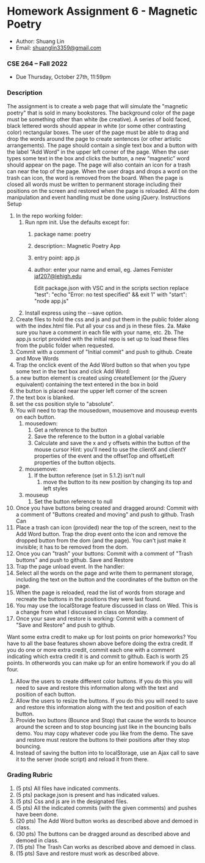 # Homework Assignment 6 - Magnetic Poetry

- Author: Shuang Lin
- Email: shuanglin3359@gmail.com

### CSE 264 – Fall 2022

- Due Thursday, October 27th, 11:59pm

### Description
The assignment is to create a web page that will simulate the "magnetic poetry" that is sold in many bookstores. The background color of the page must be something other than white (be creative). A series of bold faced, black lettered words should appear in white (or some other contrasting color) rectangular boxes. The user of the page must be able to drag and drop the words around the page to create sentences (or other artistic arrangements). The page should contain a single text box and a button with the label “Add Word” in the upper left corner of the page. When the user types some text in the box and clicks the button, a new “magnetic” word should appear on the page. The page will also contain an icon for a trash can near the top of the page. When the user drags and drops a word on the trash can icon, the word is removed from the board. When the page is closed all words must be written to permanent storage including their positions on the screen and restored when the page is reloaded. All the dom manipulation and event handling must be done using jQuery.
Instructions
Setup

1. In the repo working folder:
   1. Run npm init. Use the defaults except for:
      1. package name: poetry
      2. description:: Magnetic Poetry App
      3. entry point: app.js
      4. author: enter your name and email, eg. James Femister <jaf207@lehigh.edu>

         Edit package.json with VSC and in the scripts section replace
         "test": "echo \"Error: no test specified\" && exit 1"
         with
         "start": "node app.js"
   2. Install express using the --save option.
2. Create files to hold the css and js and put them in the public folder along with the index.html file. Put all your css and js in these files.
   2a. Make sure you have a comment in each file with your name, etc.
   2b. The app.js script provided with the initial repo is set up to load these files from the public folder when requested.
3. Commit with a comment of "Initial commit" and push to github.
   Create and Move Words
4. Trap the onclick event of the Add Word button so that when you type some text in the text box and click Add Word:
5. a new button element is created using createElement (or the jQuery equivalent) containing the text entered in the box in bold
6. the button is placed near the upper left corner of the screen
7. the text box is blanked.
8. set the css position style to "absolute".
9. You will need to trap the mousedown, mousemove and mouseup events on each button.
   1. mousedown:
      1. Get a reference to the button
      2. Save the reference to the button in a global variable
      3. Calculate and save the x and y offsets within the button of the mouse cursor
         Hint: you'll need to use the clientX and clientY properties of the event and the offsetTop and offsetLeft properties of the button objects.
   2. mousemove:
      1. If the button reference (set in 5.1.2) isn't null
         1. move the button to its new position by changing its top and left styles
   3. mouseup
      1. Set the button reference to null
10. Once you have buttons being created and dragged around: Commit with a comment of "Buttons created and moving" and push to github.
    Trash Can
11. Place a trash can icon (provided) near the top of the screen, next to the Add Word button. Trap the drop event onto the icon and remove the dropped button from the dom (and the page). You can't just make it invisible; it has to be removed from the dom.
12. Once you can "trash" your buttons: Commit with a comment of "Trash buttons" and push to github.
    Save and Restore
13. Trap the page unload event. In the handler:
14. Select all the words on the page and write them to permanent storage, including the text on the button and the coordinates of the button on the page.
15. When the page is reloaded, read the list of words from storage and recreate the buttons in the positions they were last found.
16. You may use the localStorage feature discussed in class on Wed. This is a change from what I discussed in class on Monday.
17. Once your save and restore is working: Commit with a comment of "Save and Restore" and push to github.

Want some extra credit to make up for lost points on prior homeworks? You have to all the base features shown above before doing the extra credit. If you do one or more extra credit, commit each one with a comment indicating which extra credit it is and commit to github. Each is worth 25 points. In otherwords you can make up for an entire homework if you do all four.

1. Allow the users to create different color buttons. If you do this you will need to save and restore this information along with the text and position of each button.
2. Allow the users to resize the buttons. If you do this you will need to save and restore this information along with the text and position of each button.
3. Provide two buttons (Bounce and Stop) that cause the words to bounce around the screen and to stop bouncing just like in the bouncing balls demo. You may copy whatever code you like from the demo. The save and restore must restore the buttons to their positions after they stop bouncing.
4. Instead of saving the button into to localStorage, use an Ajax call to save it to the server (node script) and reload it from there.

### Grading Rubric

1. (5 pts) All files have indicated comments.
2. (5 pts) package.json is present and has indicated values.
3. (5 pts) Css and js are in the designated files.
4. (5 pts) All the indicated commits (with the given comments) and pushes have been done.
5. (20 pts) The Add Word button works as described above and demoed in class.
6. (30 pts) The buttons can be dragged around as described above and demoed in class.
7. (15 pts) The Trash Can works as described above and demoed in class.
8. (15 pts) Save and restore must work as described above.
